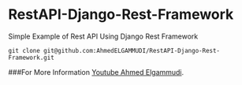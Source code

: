 # RestAPI-Django-Rest-Framework
Simple Example of Rest API Using Django Rest Framework
```
git clone git@github.com:AhmedELGAMMUDI/RestAPI-Django-Rest-Framework.git 
```

###For More Information [Youtube Ahmed Elgammudi](https://www.youtube.com/watch?v=2Ekbc1pg1Wo&t=3s).

